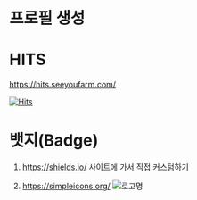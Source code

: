 # 프로필 생성

# HITS

https://hits.seeyoufarm.com/

[![Hits](https://hits.seeyoufarm.com/api/count/incr/badge.svg?url=https%3A%2F%2Fgithub.com%2Fsanggil1107%2F&count_bg=%236FC860&title_bg=%23867B7B&icon=&icon_color=%23E7E7E7&title=hits&edge_flat=false)](https://hits.seeyoufarm.com)



# 뱃지(Badge)

1. https://shields.io/ 사이트에 가서 직접 커스텀하기

2. https://simpleicons.org/
![로고명](https://img.shields.io/badge/Java-007396.svg?&style=for-the-badge&logo=Java&logoColor=white)